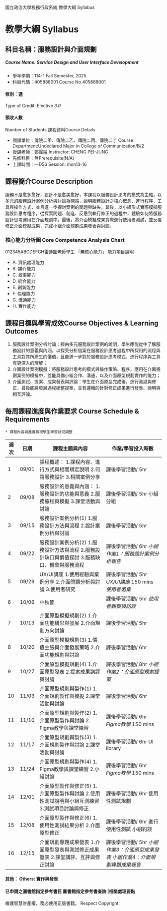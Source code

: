 國立政治大學校務行政系統 教學大綱 Syllabus
# 教學大綱 Syllabus
##  科目名稱：服務設計與介面規劃
#####  Course Name: Service Design and User Interface Development
  * 學年學期：114-1 Fall Semester, 2025 
  * 科目代碼：405888001 Course No.405888001
#### 修別：選
Type of Credit: Elective 
_3.0_
#### 預收人數
Number of Students
課程資料Course Details
  * 開課單位：傳院二甲、傳院二乙、傳院二丙、傳院二丁 Course Department:Undeclared Major in College of Communication/B/2 
  * 授課老師：鄭霈絨 Instructor: CHENG PEI-JUNG 
  * 先修科目：無Prerequisite(N/A)
  * 上課時間：一D56 Session: mon13-16
##  課程簡介Course Description
服務不是愈多愈好，設計不是愈美愈好，本課程以服務設計思考的模式為主軸，以多元的服務設計案例分析與討論為開端，說明服務設計之核心概念、進行程序、工具與操作方式，並且進一步探討案例的問題與缺失。其後，以小組形式實際模擬服務設計思考程序，從探索問題、創造、反思到執行修正的過程中，體驗如何將服務設計思考運用在介面規劃中。最後，將介面模擬成果實際進行使用者測試，並反覆修正介面模擬成果，完成小組介面規劃成果發表與討論。
###  核心能力分析圖 Core Competence Analysis Chart
012345ABCDEFGH雷達圖老師學生
「無核心能力」 
能力項目說明
  * A. 資訊處理能力
  * B. 媒介能力
  * C. 敘事能力
  * D. 統合能力
  * E. 創新能力
  * F. 倫理能力
  * G. 溝通能力
  * H. 實作能力
##  課程目標與學習成效Course Objectives & Learning Outcomes 
  1. 服務設計案例分析討論：經由多元服務設計案例的說明，學⽣應能從中了解服務設計的意義與內涵，以探究分析個案在服務設計思考過程中所採⽤的流程與⼯具對其所產⽣的價值，且能進⼀步對於服務設計思考模式、進行程序與工具有更深入的理解；
  2. 介⾯設計案例模擬：將服務設計思考的模式與操作策略、程序，應用在介面規劃案例的模擬中，並能具備⼩組合作、溝通，以及介⾯原型規劃實作的能⼒；
  3. 介⾯測試、提案、成果發表與評論：學⽣在介⾯原型完成後，進行測試與修正，最後能將發展過程總整提案，並有邏輯的針對修正成果進⾏發表、說明與相互評論。
##  每周課程進度與作業要求 Course Schedule & Requirements
```
* 課程內容與進度將視學生學習狀況調整
```
週次 |  日期 |  課程主題與內容 |  作業/學習投入時數  
---|---|---|---  
1 |  09/01 |  課程概述： 1.課程內容、進行方式與相關規定說明 2.何謂服務設計 3.相關案例分享 |  課後學習活動/ 5hr  
2 |  09/08 |  服務設計的意義與內涵： 1.服務設計的功能與意義 2.服務旅程與模擬 3.課堂活動與討論 |  課後學習活動/ 5hr 小組分組  
3 |  09/15 |  服務設計案例分析(1) 1.服務設計方法與流程 2.設計案例分析與討論 |  課後學習活動/ 5hr  
4 |  09/22 |  服務設計案例分析(2) 1.服務設計方法與流程 2.服務設計缺口與價值探討 3.服務缺口、機會與服務流程 |  課後學習活動/ 6hr _小組作業1：服務設計案例分析報告_  
5 |  09/29 |  UX/UI講座 1.使用經驗與案例分享 2.介面問題分析與討論 3.使用者研究 |  課後學習活動/ 5hr  _UX/UI講座_ 150 mins _使用者邀集_  
6 |  10/06 |  中秋節 |  課後學習活動/ 5hr _使用者觀察與訪談_  
7 |  10/13 |  介面原型模擬規劃(2) 1.介面功能構思與發展 2.介面規劃方向討論 |  課後學習活動/ 5hr  
8 |  10/20 |  介面原型模擬規劃(3) 1.價值主張與介面發展策略 2.介面功能規劃與討論 |  課後學習活動/ 6hr  
9 |  10/27 |  介面原型模擬規劃(4) 1.介面原型發表 2.提案成果講評與討論 |  課後學習活動/ 8hr _小組作業2：介面原型規劃提案_  
10 |  11/03 |  介面原型規劃與製作(1) 1.介面規劃製作與模擬 2.課堂活動與討論 |  課後學習活動/ 6hr  
11 |  11/10 |  介面原型規劃與製作(2) 1.介面原型製作與討論 2. Figma教學與課堂練習 |  課後學習活動/ 6hr _Figma教學_ 150 mins  
12 |  11/17 |  介面原型規劃與製作(3) 1.介面規劃製作與討論 2.課堂活動與討論 |  課後學習活動/ 6hr UI library  
13 |  11/24 |  介面原型規劃與製作(4) 1. Figma教學與課堂練習 2.小組討論 |  課後學習活動/ 6hr _Figma教學_ 150 mins  
14 |  12/01 |  介面原型製作與修正(5) 1.介面原型製作與討論 2.使用性測試說明與小組互測練習 3.測試項目討論與修正 |  課後學習活動/ 6hr 使用性測試規劃  
15 |  12/08 |  介面原型製作與修正(6) 1.使用性測試結果分析 2.介面原型修正 |  課後學習活動/ 6hr 進行使用性測試 小組約談  
16 |  12/15 |  介面規劃專題成果發表 1.介面原型發表與測試修正成果發表 2.課堂講評、互評與修正討論 |  課後學習活動/ 5hr _小組作業3：介面原型成果發表_ _小組作業4：介面規劃專題成果報告_  
####  其他： Others: 實作與發表 
####  已申請之圖書館指定參考書目  圖書館指定參考書查詢 |相關處理要點
維護智慧財產權，務必使用正版書籍。 Respect Copyright.